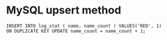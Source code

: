 # MySQL upsert method

```
INSERT INTO log_stat ( name, name_count ) VALUES('RED', 1)
ON DUPLICATE KEY UPDATE name_count = name_count + 1;
```
